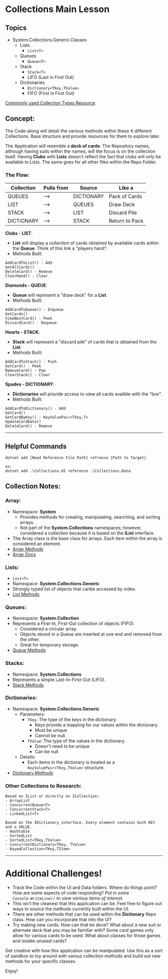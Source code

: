 # Collections Main Lesson
## Topics

- System.Collections.Generic.Classes
  - Lists
    - ```List<T>```
  - Queues
    - ```Queue<T>```
  - Stack
    - ```Stack<T>```
    - LIFO (Last in First Out)
  - Dictionaries
    - ```Dictionary<TKey,TValue>```
    - FIFO (First in First Out)

[Commonly used Collection Types Resource](https://docs.microsoft.com/en-us/dotnet/standard/collections/commonly-used-collection-types)

## Concept:

The Code-along will detail the various methods within these 4 different Collections. Base structure and provide resources for them to explore later.

The Application will resemble a **deck of cards**. The Repository names, although having suits within the names, will the focus is on the collection itself. Having **Clubs** with **Lists** doesn't reflect the fact that clubs will only be available to Lists. The same goes for all other files within the Repo Folder.

### The Flow:
| Collection | Pulls from | Source | Like a | 
| ------------ | ---------- | --------- | ----- |
| QUEUES | --> | DICTIONARY | Pack of Cards |
| LIST | --> | QUEUES | Draw Deck |
| STACK | --> | LIST | Discard Pile |
| DICTIONARY | --> | STACK | Return to Pack |

**Clubs - LIST**:
  - **List** will display a collection of cards obtained by available cards within the **Queue**. Think of this link a "players hand".
  - Methods Built:
  ``` 
  AddCardToList() - Add
  GetAllCards()
  DeleteCard() - Remove
  ClearHand() - Clear
  ```

**Diamonds - QUEUE**:
  - **Queue** will represent a "draw deck" for a **List**.
  - Methods Built:
  ``` 
  AddCardToQueue() - Enqueue
  GetCards()
  ViewNextCard() - Peek
  DiscardCard() - Dequeue
  ```
**Hearts - STACK**:
  - **Stack** will represent a "discard pile" of cards that is obtained from the **List**.
  - Methods Built:
  ``` 
  AddCardToStack() - Push
  GetCard() - Peek
  RemoveCard() - Pop
  ClearStack() - Clear
  ```
**Spades - DICTIONARY**:
  - **Dictionaries** will provide access to view all cards availble with the "box".
  - Methods Built:
  ``` 
  AddCardToDictionary() - Add
  GetCard()
  GetCardByKey() - KeyValuePair<Tkey,T>
  UpdateCardData()
  DeleteCard() - Remove
  ```

---
## Helpful Commands
```
dotnet add [Need Reference File Path] refrence [Path to Target]

ex: 
dotnet add .\Collections.UI reference .\Collections.Data
```

## Collection Notes:
### Array:
  - Namespace: **System**
    - Provides methods for creating, manipulating, searching, and sorting arrays.
    - Not part of the **System.Collections** namespaces; however, considered a collection because it is based on the **IList** interface.
  - The Array class is the base class for arrays. Each item within the array is considered an element. 
  - [Array Methods](https://docs.microsoft.com/en-us/dotnet/api/system.array?view=net-6.0#methods)
  - [Array Docs](https://docs.microsoft.com/en-us/dotnet/api/system.array?view=net-6.0)

### Lists:
- ```List<T>```
- Namespace: **System.Collections.Generic**
- Strongly typed list of objects that canbe accessed by index. 
- [List Methods](https://docs.microsoft.com/en-us/dotnet/api/system.collections.generic.list-1?view=net-6.0)

### Queues:
- Namespace: **System.Collection**
- Represents a First-In, First-Out collection of objects (FIFO).
  - Considered a circular array.
  - Objects stored in a Queue are inserted at one end and removed from the other.
  - Great for temporary storage.
- [Queue Methods](https://docs.microsoft.com/en-us/dotnet/api/system.collections.queue?view=net-6.0)

### Stacks:
- Namespace: **System.Collections**
- Represents a simple Last-In-First-Out (LIFO).
- [Stack Methods](https://docs.microsoft.com/en-us/dotnet/api/system.collections.stack?view=net-6.0#methods)

### Dictionaries:
- Namespace: **System.Collections.Generic**
  - Parameters:
    - ```TKey```: The type of the keys in the dictionary.
      - Keys provide a mapping for our values within the dictionary.
      - Must be unique
      - Cannot be null.
    - ```TValue```: The type of the values in the dictionary.
      - Doesn't need to be unique
      - Can be null
  - Details:
    - Each items in the dictionary is treated as a ```KeyValuePair<TKey,TValue>``` structure.
- [Dictionary Methods](https://docs.microsoft.com/en-us/dotnet/api/system.collections.generic.dictionary-2?view=net-6.0#methods)

### Other Collections to Research:
```
Based on IList or directly on ICollection:
- ArrayList
- ConcurrentQueue<T>
- ConcurrentStack<T>
- LinkedList<T>

Based on the IDictionary interface. Every element contains both KEY and a VALUE.
- Hashtable
- SortedList
- SortedList<TKey,TValue>
- ConcurrentDictionary<TKey, TValue>
- KeyedCollection<TKey,TItem>
```
---
# Additional Challenges!

- Track the Code within the UI and Data folders. Where do things point? How are some aspects of code responding? *Put in some ```Console.WriteLine()``` to view various items of interest.* 
- This isn't the cleanest that this application can be. Feel free to figure out ways to source the methods currently built within the UI.
- There are other methods that can be used within the **Dictionary** Repo class. How can you incorporate that into the UI?
- Try making new cards. How can that be done? What about a new suit or alternate deck that you may be familiar with? Some card games only allow for various cards to be used. What about classes for those games and isolate unused cards?

Get creative with how this application can be manipulated. Use this as a sort of sandbox to toy around with varous collection methods and build out new methods for your specific classes.

Enjoy!